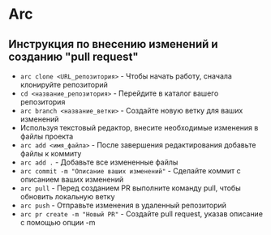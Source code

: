 # Arc 

## Инструкция по внесению изменений и созданию "pull request"

* `arc clone <URL_репозитория>` - Чтобы начать работу, сначала клонируйте репозиторий
* `cd <название_репозитория>` - Перейдите в каталог вашего репозитория
* `arc branch <название_ветки>` - Создайте новую ветку для ваших изменений
*  Используя текстовый редактор, внесите необходимые изменения в файлы проекта
* `arc add <имя_файла>` - После завершения редактирования добавьте файлы к коммиту
* `arc add .` - Добавьте все измененные файлы
* `arc commit -m "Описание ваших изменений"` - Сделайте коммит с описанием ваших изменений
* `arc pull` - Перед созданием PR выполните команду pull, чтобы обновить локальную ветку
* `arc push` - Отправьте изменения в удаленный репозиторий
* `arc pr create -m "Новый PR"` - Создайте pull request, указав описание с помощью опции -m
